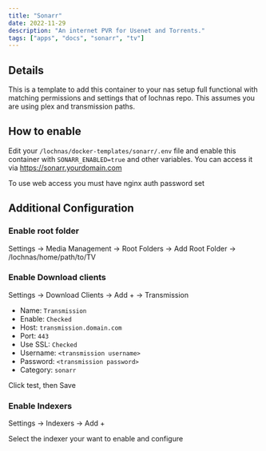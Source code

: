 ```yaml
---
title: "Sonarr"
date: 2022-11-29
description: "An internet PVR for Usenet and Torrents."
tags: ["apps", "docs", "sonarr", "tv"]
---
```


## Details

This is a template to add this container to your nas setup full functional with matching permissions and settings that of lochnas repo. This assumes you are using plex and transmission paths.

## How to enable

Edit your `/lochnas/docker-templates/sonarr/.env` file and enable this container with `SONARR_ENABLED=true` and other variables. You can access it via https://sonarr.yourdomain.com

To use web access you must have nginx auth password set

## Additional Configuration

### Enable root folder

Settings -> Media Management -> Root Folders -> Add Root Folder -> /lochnas/home/path/to/TV

### Enable Download clients

Settings -> Download Clients -> Add + -> Transmission

 - Name: `Transmission`
 - Enable: `Checked`
 - Host: `transmission.domain.com`
 - Port: `443`
 - Use SSL: `Checked`
 - Username: `<transmission username>`
 - Password: `<transmission password>`
 - Category: `sonarr`

Click test, then Save

### Enable Indexers

Settings -> Indexers -> Add +

Select the indexer your want to enable and configure